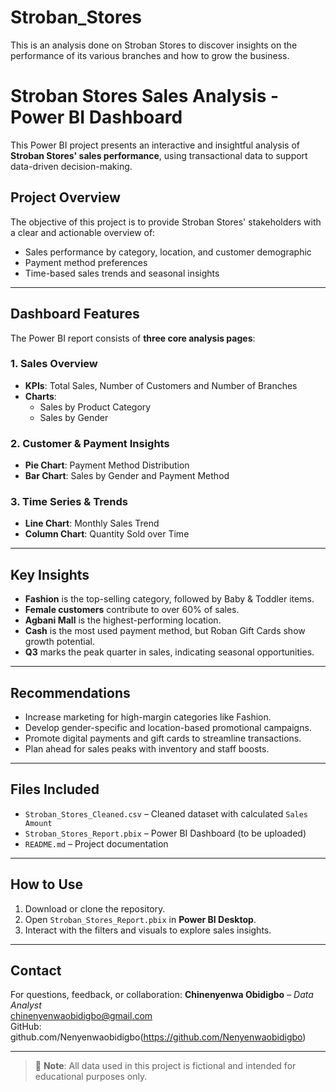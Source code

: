 # Stroban_Stores
This is an analysis done on Stroban Stores to discover insights on the performance of its various branches and how to grow the business.

# Stroban Stores Sales Analysis - Power BI Dashboard

This Power BI project presents an interactive and insightful analysis of **Stroban Stores' sales performance**, using transactional data to support data-driven decision-making.

## Project Overview

The objective of this project is to provide Stroban Stores' stakeholders with a clear and actionable overview of:
- Sales performance by category, location, and customer demographic
- Payment method preferences
- Time-based sales trends and seasonal insights

---

## Dashboard Features

The Power BI report consists of **three core analysis pages**:

### 1. **Sales Overview**
- **KPIs**: Total Sales, Number of Customers and Number of Branches 
- **Charts**: 
  - Sales by Product Category 
  - Sales by Gender 
  


### 2. **Customer & Payment Insights**
- **Pie Chart**: Payment Method Distribution
- **Bar Chart**: Sales by Gender and Payment Method


### 3. **Time Series & Trends**
- **Line Chart**: Monthly Sales Trend
- **Column Chart**: Quantity Sold over Time

---

## Key Insights

- **Fashion** is the top-selling category, followed by Baby & Toddler items.
- **Female customers** contribute to over 60% of sales.
- **Agbani Mall** is the highest-performing location.
- **Cash** is the most used payment method, but Roban Gift Cards show growth potential.
- **Q3** marks the peak quarter in sales, indicating seasonal opportunities.

---

## Recommendations

- Increase marketing for high-margin categories like Fashion.
- Develop gender-specific and location-based promotional campaigns.
- Promote digital payments and gift cards to streamline transactions.
- Plan ahead for sales peaks with inventory and staff boosts.

---

## Files Included

- `Stroban_Stores_Cleaned.csv` – Cleaned dataset with calculated `Sales Amount`
- `Stroban_Stores_Report.pbix` – Power BI Dashboard (to be uploaded)
- `README.md` – Project documentation

---

## How to Use

1. Download or clone the repository.
2. Open `Stroban_Stores_Report.pbix` in **Power BI Desktop**.
3. Interact with the filters and visuals to explore sales insights.

---

## Contact

For questions, feedback, or collaboration:
**Chinenyenwa Obidigbo** – *Data Analyst*  
chinenyenwaobidigbo@gmail.com  
GitHub: github.com/Nenyenwaobidigbo(https://github.com/Nenyenwaobidigbo)

---

> 📢 **Note**: All data used in this project is fictional and intended for educational purposes only.

